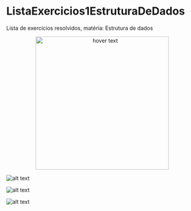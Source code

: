 # ListaExercicios1EstruturaDeDados
Lista de exercícios resolvidos, matéria: Estrutura de dados

<p align="center">
  <img src="https://imgur.com/9a1995e8-9f0f-4d1e-a548-d618d4e420d5" width="350" title="hover text">
</p>

![alt text](https://imgur.com/9a1995e8-9f0f-4d1e-a548-d618d4e420d5)

![alt text](https://imgur.com/cba31e49-a12b-4591-b07f-a90adee8aaca)

![alt text](https://imgur.com/a499627b-1337-40da-8f23-076ccf41bb01)
